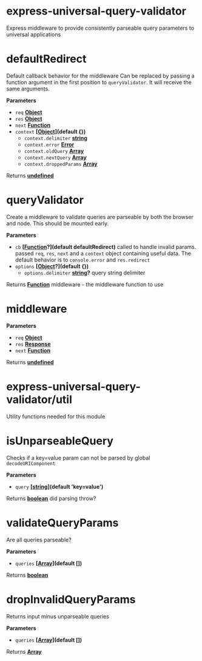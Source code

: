 <!-- Generated by documentation.js. Update this documentation by updating the source code. -->

# express-universal-query-validator

Express middleware to provide consistently parseable query parameters to universal applications

# defaultRedirect

Default callback behavior for the middleware
Can be replaced by passing a function argument in the
first position to `queryValidator`. It will receive the
same arguments.

**Parameters**

-   `req` **[Object](https://developer.mozilla.org/en-US/docs/Web/JavaScript/Reference/Global_Objects/Object)** 
-   `res` **[Object](https://developer.mozilla.org/en-US/docs/Web/JavaScript/Reference/Global_Objects/Object)** 
-   `next` **[Function](https://developer.mozilla.org/en-US/docs/Web/JavaScript/Reference/Statements/function)** 
-   `context` **\[[Object](https://developer.mozilla.org/en-US/docs/Web/JavaScript/Reference/Global_Objects/Object)](default {})** 
    -   `context.delimiter` **[string](https://developer.mozilla.org/en-US/docs/Web/JavaScript/Reference/Global_Objects/String)** 
    -   `context.error` **[Error](https://developer.mozilla.org/en-US/docs/Web/JavaScript/Reference/Global_Objects/Error)** 
    -   `context.oldQuery` **[Array](https://developer.mozilla.org/en-US/docs/Web/JavaScript/Reference/Global_Objects/Array)** 
    -   `context.nextQuery` **[Array](https://developer.mozilla.org/en-US/docs/Web/JavaScript/Reference/Global_Objects/Array)** 
    -   `context.droppedParams` **[Array](https://developer.mozilla.org/en-US/docs/Web/JavaScript/Reference/Global_Objects/Array)** 

Returns **[undefined](https://developer.mozilla.org/en-US/docs/Web/JavaScript/Reference/Global_Objects/undefined)** 

# queryValidator

Create a middleware to validate queries are parseable by both the browser and node.
This should be mounted early.

**Parameters**

-   `cb` **\[[Function](https://developer.mozilla.org/en-US/docs/Web/JavaScript/Reference/Statements/function)?](default defaultRedirect)** called to handle invalid params. passed
                            `req`, `res`, `next` and a `context` object
                            containing useful data. The default behavior
                            is to `console.error` and `res.redirect`
-   `options` **\[[Object](https://developer.mozilla.org/en-US/docs/Web/JavaScript/Reference/Global_Objects/Object)?](default {})** 
    -   `options.delimiter` **[string](https://developer.mozilla.org/en-US/docs/Web/JavaScript/Reference/Global_Objects/String)?** query string delimiter

Returns **[Function](https://developer.mozilla.org/en-US/docs/Web/JavaScript/Reference/Statements/function)** middleware - the middleware function to use

# middleware

**Parameters**

-   `req` **[Object](https://developer.mozilla.org/en-US/docs/Web/JavaScript/Reference/Global_Objects/Object)** 
-   `res` **[Response](https://developer.mozilla.org/en-US/docs/Web/Guide/HTML/HTML5)** 
-   `next` **[Function](https://developer.mozilla.org/en-US/docs/Web/JavaScript/Reference/Statements/function)** 

Returns **[undefined](https://developer.mozilla.org/en-US/docs/Web/JavaScript/Reference/Global_Objects/undefined)** 

# express-universal-query-validator/util

Utility functions needed for this module

# isUnparseableQuery

Checks if a key=value param can not be
parsed by global `decodeURIComponent`

**Parameters**

-   `query` **\[[string](https://developer.mozilla.org/en-US/docs/Web/JavaScript/Reference/Global_Objects/String)](default 'key=value')** 

Returns **[boolean](https://developer.mozilla.org/en-US/docs/Web/JavaScript/Reference/Global_Objects/Boolean)** did parsing throw?

# validateQueryParams

Are all queries parseable?

**Parameters**

-   `queries` **\[[Array](https://developer.mozilla.org/en-US/docs/Web/JavaScript/Reference/Global_Objects/Array)](default \[])** 

Returns **[boolean](https://developer.mozilla.org/en-US/docs/Web/JavaScript/Reference/Global_Objects/Boolean)** 

# dropInvalidQueryParams

Returns input minus unparseable queries

**Parameters**

-   `queries` **\[[Array](https://developer.mozilla.org/en-US/docs/Web/JavaScript/Reference/Global_Objects/Array)](default \[])** 

Returns **[Array](https://developer.mozilla.org/en-US/docs/Web/JavaScript/Reference/Global_Objects/Array)** 
